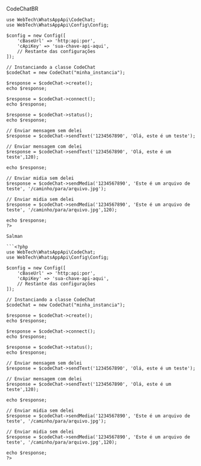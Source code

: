 CodeChatBR

```<?php
use WebTech\WhatsAppApi\CodeChat;
use WebTech\WhatsAppApi\Config\Config;

$config = new Config([
    'cBaseUrl' => 'http:api:por',
    'cApiKey' => 'sua-chave-api-aqui',
    // Restante das configurações
]);

// Instanciando a classe CodeChat
$codeChat = new CodeChat("minha_instancia");

$response = $codeChat->create();
echo $response;

$response = $codeChat->connect();
echo $response;

$response = $codeChat->status();
echo $response;

// Enviar mensagem sem delei
$response = $codeChat->sendText('1234567890', 'Olá, este é um teste');

// Enviar mensagem com delei
$response = $codeChat->sendText('1234567890', 'Olá, este é um teste',120);

echo $response;

// Enviar midia sem delei
$response = $codeChat->sendMedia('1234567890', 'Este é um arquivo de teste', '/caminho/para/arquivo.jpg');

// Enviar midia sem delei
$response = $codeChat->sendMedia('1234567890', 'Este é um arquivo de teste', '/caminho/para/arquivo.jpg',120);

echo $response;
?>

Salman

```<?php
use WebTech\WhatsAppApi\CodeChat;
use WebTech\WhatsAppApi\Config\Config;

$config = new Config([
    'cBaseUrl' => 'http:api:por',
    'cApiKey' => 'sua-chave-api-aqui',
    // Restante das configurações
]);

// Instanciando a classe CodeChat
$codeChat = new CodeChat("minha_instancia");

$response = $codeChat->create();
echo $response;

$response = $codeChat->connect();
echo $response;

$response = $codeChat->status();
echo $response;

// Enviar mensagem sem delei
$response = $codeChat->sendText('1234567890', 'Olá, este é um teste');

// Enviar mensagem com delei
$response = $codeChat->sendText('1234567890', 'Olá, este é um teste',120);

echo $response;

// Enviar midia sem delei
$response = $codeChat->sendMedia('1234567890', 'Este é um arquivo de teste', '/caminho/para/arquivo.jpg');

// Enviar midia sem delei
$response = $codeChat->sendMedia('1234567890', 'Este é um arquivo de teste', '/caminho/para/arquivo.jpg',120);

echo $response;
?>

